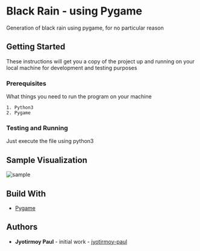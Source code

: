 # Black Rain - using Pygame
Generation of black rain using pygame, for no particular reason

## Getting Started
These instructions will get you a copy of the project up and running on your local machine for development and testing purposes

### Prerequisites
What things you need to run the program on your machine

```
1. Python3
2. Pygame
```
### Testing and Running
Just execute the file using python3

## Sample Visualization
![sample](https://github.com/jyotirmoy-paul/visual-workspace/blob/master/black_rain/sample.gif)

## Build With
* [Pygame](https://www.pygame.org/news)

## Authors
* **Jyotirmoy Paul** - initial work - [jyotirmoy-paul](https://github.com/jyotirmoy-paul)
